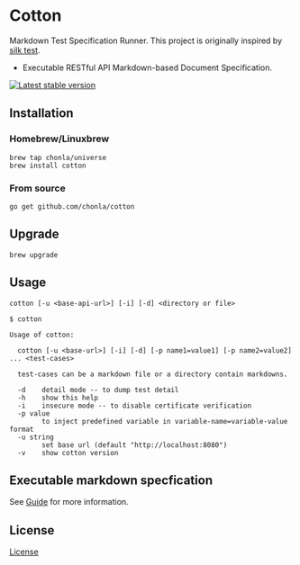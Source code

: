 # Cotton

Markdown Test Specification Runner. This project is originally inspired by [silk test](https://github.com/matryer/silk).

* Executable RESTful API Markdown-based Document Specification.

[![Latest stable version](https://img.shields.io/badge/stable-0.1.26-green.svg)](https://github.com/chonla/cotton/releases)

## Installation

### Homebrew/Linuxbrew

```
brew tap chonla/universe
brew install cotton
```

### From source

```
go get github.com/chonla/cotton
```

## Upgrade

```
brew upgrade
```

## Usage

```
cotton [-u <base-api-url>] [-i] [-d] <directory or file>
```

```
$ cotton

Usage of cotton:

  cotton [-u <base-url>] [-i] [-d] [-p name1=value1] [-p name2=value2] ... <test-cases>

  test-cases can be a markdown file or a directory contain markdowns.

  -d	detail mode -- to dump test detail
  -h	show this help
  -i	insecure mode -- to disable certificate verification
  -p value
    	to inject predefined variable in variable-name=variable-value format
  -u string
    	set base url (default "http://localhost:8080")
  -v	show cotton version
```

## Executable markdown specfication

See [Guide](./guide) for more information.

## License

[License](LICENSE.txt)